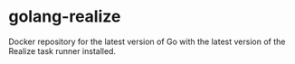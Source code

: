 # golang-realize
Docker repository for the latest version of Go with the latest version of the Realize task runner installed.
